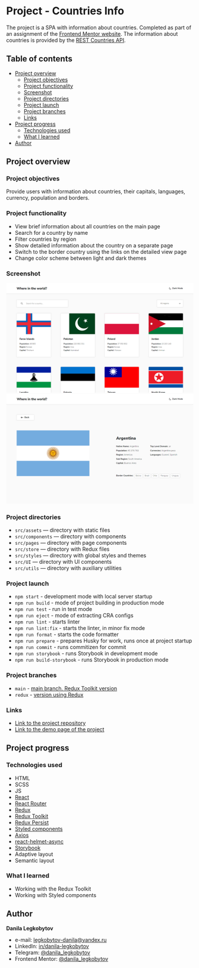 # Project - Countries Info

The project is a SPA with information about countries. Completed as part of an assignment of the [Frontend Mentor website](https://www.frontendmentor.io). The information about countries is provided by the [REST Countries API](https://restcountries.com).

## Table of contents

- [Project overview](#project-overview)
  - [Project objectives](#project-objectives)
  - [Project functionality](#project-functionality)
  - [Screenshot](#screenshot)
  - [Project directories](#project-directories)
  - [Project launch](#project-launch)
  - [Project branches](#project-branches)
  - [Links](#links)
- [Project progress](#project-progress)
  - [Technologies used](#technologies-used)
  - [What I learned](#what-i-learned)
- [Author](#author)

## Project overview

### Project objectives

Provide users with information about countries, their capitals, languages, currency, population and borders.

### Project functionality

- View brief information about all countries on the main page
- Search for a country by name
- Filter countries by region
- Show detailed information about the country on a separate page
- Switch to the border country using the links on the detailed view page
- Change color scheme between light and dark themes

### Screenshot

![Home page screenshot](./screenshot/ci_home_lm.png)
![Detail page screenshot](./screenshot/ci_detail_lm.png)

### Project directories

- `src/assets` — directory with static files
- `src/components` — directory with components
- `src/pages` — directory with page components
- `src/store` — directory with Redux files
- `src/styles` — directory with global styles and themes
- `src/UI` — directory with UI components
- `src/utils` — directory with auxiliary utilities

### Project launch

- `npm start` - development mode with local server startup
- `npm run build` - mode of project building in production mode
- `npm run test` - run in test mode
- `npm run eject` - mode of extracting CRA configs
- `npm run lint` - starts linter
- `npm run lint:fix` - starts the linter, in minor fix mode
- `npm run format` - starts the code formatter
- `npm run prepare` - prepares Husky for work, runs once at project startup
- `npm run commit` - runs commitizen for commit
- `npm run storybook` - runs Storybook in development mode
- `npm run build-storybook` - runs Storybook in production mode

### Project branches

- `main` - [main branch. Redux Toolkit version](https://github.com/Bjorn86/countries-info-sm/tree/main)
- `redux` - [version using Redux](https://github.com/Bjorn86/countries-info-sm/tree/redux)

### Links

- [Link to the project repository](https://github.com/Bjorn86/countries-info)
- [Link to the demo page of the project](https://bjorn86.github.io/countries-info/)

## Project progress

### Technologies used

- HTML
- SCSS
- JS
- [React](https://react.dev/)
- [React Router](https://reactrouter.com/en/main)
- [Redux](https://redux.js.org/)
- [Redux Toolkit](https://redux-toolkit.js.org/)
- [Redux Persist](https://www.npmjs.com/package/redux-persist)
- [Styled components](https://styled-components.com/)
- [Axios](https://www.npmjs.com/package/axios)
- [react-helmet-async](https://www.npmjs.com/package/react-helmet-async)
- [Storybook](https://storybook.js.org/)
- Adaptive layout
- Semantic layout

### What I learned

- Working with the Redux Toolkit
- Working with Styled components

## Author

**Danila Legkobytov**

- e-mail: [legkobytov-danila@yandex.ru](mailto:legkobytov-danila@yandex.ru)
- LinkedIn: [in/danila-legkobytov](https://www.linkedin.com/in/danila-legkobytov/)
- Telegram: [@danila_legkobytov](https://t.me/danila_legkobytov)
- Frontend Mentor: [@danila_legkobytov](https://www.frontendmentor.io/profile/Bjorn86)
